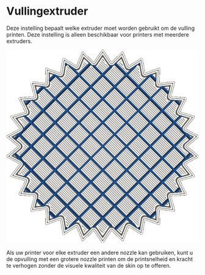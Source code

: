 Vullingextruder
====
Deze instelling bepaalt welke extruder moet worden gebruikt om de vulling printen. Deze instelling is alleen beschikbaar voor printers met meerdere extruders.

![De buitenkant van het model is geprint met het zilveren materiaal, maar de vulling is geprint met het blauwe materiaal](../../../articles/images/infill_extruder_nr.png)

Als uw printer voor elke extruder een andere nozzle kan gebruiken, kunt u de opvulling met een grotere nozzle printen om de printsnelheid en kracht te verhogen zonder de visuele kwaliteit van de skin op te offeren.